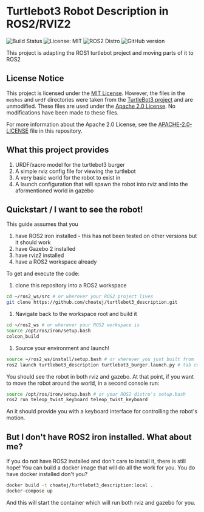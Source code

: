 # Turtlebot3 Robot Description in ROS2/RVIZ2

![Build Status](https://github.com/choatej/turtlebot3_description/actions/workflows/ci.yml/badge.svg)
![License: MIT](https://img.shields.io/badge/License-MIT-blue.svg)
![ROS2 Distro](https://img.shields.io/badge/ROS2-Foxy-blue)
![GitHub version](https://img.shields.io/github/v/tag/choatej/turtlebot3_description?label=version)

This project is adapting the ROS1 turtlebot project and moving parts of it to ROS2

## License Notice

This project is licensed under the [MIT License](LICENSE). However, the files in the `meshes` and `urdf` directories were taken from the [TurtleBot3 project](https://github.com/ROBOTIS-GIT/turtlebot3) and are unmodified. These files are used under the [Apache 2.0 License](http://www.apache.org/licenses/LICENSE-2.0). No modifications have been made to these files.

For more information about the Apache 2.0 License, see the [APACHE-2.0-LICENSE](APACHE-2.0-LICENSE) file in this repository.


## What this project provides

1. URDF/xacro model for the turtlebot3 burger
1. A simple rviz config file for viewing the turtlebot
1. A very basic world for the robot to exist in
1. A launch configuration that will spawn the robot into rviz and into the aformentioned world in gazebo

## Quickstart / I want to see the robot!

This guide assumes that you
1. have ROS2 iron installed - this has not been tested on other versions but it should work
1. have Gazebo 2 installed
1. have rviz2 installed
1. have a ROS2 workspace already

To get and execute the code:
1. clone this repository into a ROS2 workspace
```bash
cd ~/ros2_ws/src # or wherever your ROS2 project lives
git clone https://github.com/choatej/turtlebot3_description.git
```

1. Navigate back to the workspace root and build it
```bash
cd ~/ros2_ws # or wherever your ROS2 workspace is
source /opt/ros/iron/setup.bash
colcon_build
```

1. Source your environment and launch!
```bash
source ~/ros2_ws/install/setup.bash # or wherever you just built from
ros2 launch turtlebot3_description turtlebot3_burger.launch.py # tab completion can help here
```

You should see the robot in both rviz and gazebo.  At that point, if you want to move the robot around the world, in a second console run:
```bash
source /opt/ros/iron/setup.bash # or your ROS2 distro's setup.bash
ros2 run teleop_twist_keyboard teleop_twist_keyboard
```
An it should provide you with a keyboard interface for controlling the robot's motion.

## But I don't have ROS2 iron installed. What about me?
If you do not have ROS2 installed and don't care to install it, there is still hope!
You can build a docker image that will do all the work for you.  You do have docker installed don't you?

```bash
docker build -t choatej/turtlebot3_description:local .
docker-compose up
```
And this will start the container which will run both rviz and gazebo for you.